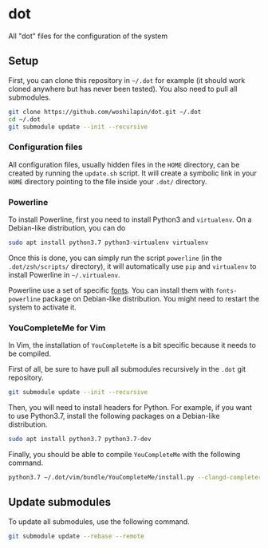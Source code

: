 # dot

All "dot" files for the configuration of the system

## Setup

First, you can clone this repository in `~/.dot` for example (it should work
cloned anywhere but has never been tested). You also need to pull all
submodules.

```sh
git clone https://github.com/woshilapin/dot.git ~/.dot
cd ~/.dot
git submodule update --init --recursive
```

### Configuration files

All configuration files, usually hidden files in the `HOME` directory, can be
created by running the `update.sh` script. It will create a symbolic link in
your `HOME` directory pointing to the file inside your `.dot/` directory.

### Powerline

To install Powerline, first you need to install Python3 and `virtualenv`. On a
Debian-like distribution, you can do

```sh
sudo apt install python3.7 python3-virtualenv virtualenv
```

Once this is done, you can simply run the script `powerline` (in the
`.dot/zsh/scripts/` directory), it will automatically use `pip` and
`virtualenv` to install Powerline in `~/.virtualenv`.

Powerline use a set of specific [fonts](https://github.com/powerline/fonts). You
can install them with `fonts-powerline` package on Debian-like distribution. You
might need to restart the system to activate it.

### YouCompleteMe for Vim

In Vim, the installation of `YouCompleteMe` is a bit specific because it needs
to be compiled.

First of all, be sure to have pull all submodules recursively in the `.dot` git
repository.

```sh
git submodule update --init --recursive
```

Then, you will need to install headers for Python. For example, if you want to
use Python3.7, install the following packages on a Debian-like distribution.

```sh
sudo apt install python3.7 python3.7-dev
```

Finally, you should be able to compile `YouCompleteMe` with the following
command.

```sh
python3.7 ~/.dot/vim/bundle/YouCompleteMe/install.py --clangd-completer
```

## Update submodules

To update all submodules, use the following command.

```sh
git submodule update --rebase --remote
```
